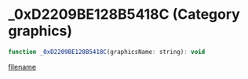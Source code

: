 # _0xD2209BE128B5418C (Category graphics)

```js
function _0xD2209BE128B5418C(graphicsName: string): void
```

[filename](_0xD2209BE128B5418C_m.md ':include')